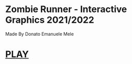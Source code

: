 # Zombie Runner - Interactive Graphics 2021/2022
Made By Donato Emanuele Mele


# [PLAY](https://sapienzainteractivegraphicscourse.github.io/final-project-emanuele/index.html)
